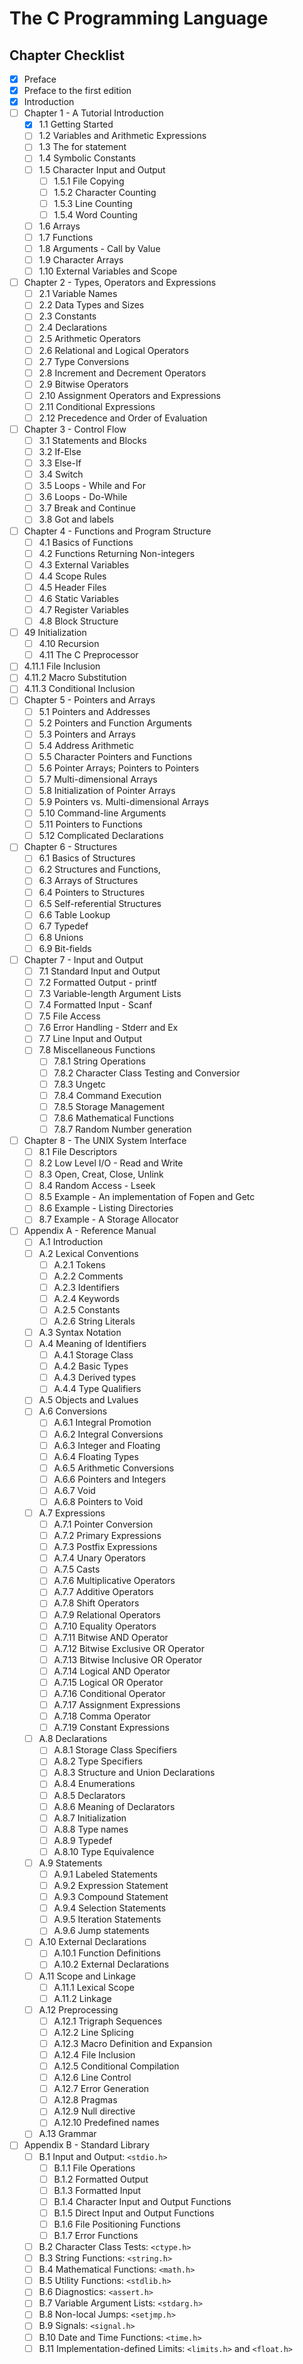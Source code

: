 The C Programming Language
===

Chapter Checklist
---

- [x] Preface
- [x] Preface to the first edition
- [x] Introduction
- [ ] Chapter 1 - A Tutorial Introduction
    - [x] 1.1 Getting Started
    - [ ] 1.2 Variables and Arithmetic Expressions
    - [ ] 1.3 The for statement
    - [ ] 1.4 Symbolic Constants
    - [ ] 1.5 Character Input and Output
        - [ ] 1.5.1 File Copying
        - [ ] 1.5.2 Character Counting 
        - [ ] 1.5.3 Line Counting
        - [ ] 1.5.4 Word Counting
    - [ ] 1.6 Arrays
    - [ ] 1.7 Functions
    - [ ] 1.8 Arguments - Call by Value
    - [ ] 1.9 Character Arrays
    - [ ] 1.10 External Variables and Scope
- [ ] Chapter 2 - Types, Operators and Expressions
    - [ ] 2.1 Variable Names
    - [ ] 2.2 Data Types and Sizes
    - [ ] 2.3 Constants
    - [ ] 2.4 Declarations
    - [ ] 2.5 Arithmetic Operators
    - [ ] 2.6 Relational and Logical Operators
    - [ ] 2.7 Type Conversions
    - [ ] 2.8 Increment and Decrement Operators
    - [ ] 2.9 Bitwise Operators
    - [ ] 2.10 Assignment Operators and Expressions
    - [ ] 2.11 Conditional Expressions
    - [ ] 2.12 Precedence and Order of Evaluation
- [ ] Chapter 3 - Control Flow
    - [ ] 3.1 Statements and Blocks
    - [ ] 3.2 If-Else
    - [ ] 3.3 Else-If
    - [ ] 3.4 Switch
    - [ ] 3.5 Loops - While and For
    - [ ] 3.6 Loops - Do-While
    - [ ] 3.7 Break and Continue 
    - [ ] 3.8 Got and labels
- [ ] Chapter 4 - Functions and Program Structure
    - [ ] 4.1 Basics of Functions
    - [ ] 4.2 Functions Returning Non-integers
    - [ ] 4.3 External Variables
    - [ ] 4.4 Scope Rules 
    - [ ] 4.5 Header Files
    - [ ] 4.6 Static Variables
    - [ ] 4.7 Register Variables
    - [ ] 4.8 Block Structure
- [ ] 49 Initialization 
    - [ ] 4.10 Recursion
    - [ ] 4.11 The C Preprocessor
- [ ] 4.11.1 File Inclusion
- [ ] 4.11.2 Macro Substitution
- [ ] 4.11.3 Conditional Inclusion
- [ ] Chapter 5 - Pointers and Arrays
    - [ ] 5.1 Pointers and Addresses
    - [ ] 5.2 Pointers and Function Arguments
    - [ ] 5.3 Pointers and Arrays 
    - [ ] 5.4 Address Arithmetic
    - [ ] 5.5 Character Pointers and Functions
    - [ ] 5.6 Pointer Arrays; Pointers to Pointers
    - [ ] 5.7 Multi-dimensional Arrays
    - [ ] 5.8 Initialization of Pointer Arrays
    - [ ] 5.9 Pointers vs. Multi-dimensional Arrays
    - [ ] 5.10 Command-line Arguments
    - [ ] 5.11 Pointers to Functions
    - [ ] 5.12 Complicated Declarations
- [ ] Chapter 6 - Structures
    - [ ] 6.1 Basics of Structures
    - [ ] 6.2 Structures and Functions,
    - [ ] 6.3 Arrays of Structures 
    - [ ] 6.4 Pointers to Structures
    - [ ] 6.5 Self-referential Structures
    - [ ] 6.6 Table Lookup
    - [ ] 6.7 Typedef
    - [ ] 6.8 Unions 
    - [ ] 6.9 Bit-fields
- [ ] Chapter 7 - Input and Output
    - [ ] 7.1 Standard Input and Output
    - [ ] 7.2 Formatted Output - printf
    - [ ] 7.3 Variable-length Argument Lists
    - [ ] 7.4 Formatted Input - Scanf
    - [ ] 7.5 File Access 
    - [ ] 7.6 Error Handling - Stderr and Ex
    - [ ] 7.7 Line Input and Output 
    - [ ] 7.8 Miscellaneous Functions 
        - [ ] 7.8.1 String Operations
        - [ ] 7.8.2 Character Class Testing and Conversior
        - [ ] 7.8.3 Ungetc
        - [ ] 7.8.4 Command Execution
        - [ ] 7.8.5 Storage Management
        - [ ] 7.8.6 Mathematical Functions
        - [ ] 7.8.7 Random Number generation
- [ ] Chapter 8 - The UNIX System Interface
    - [ ] 8.1 File Descriptors
    - [ ] 8.2 Low Level I/O - Read and Write
    - [ ] 8.3 Open, Creat, Close, Unlink
    - [ ] 8.4 Random Access - Lseek
    - [ ] 8.5 Example - An implementation of Fopen and Getc
    - [ ] 8.6 Example - Listing Directories
    - [ ] 8.7 Example - A Storage Allocator
- [ ] Appendix A - Reference Manual
    - [ ] A.1 Introduction
    - [ ] A.2 Lexical Conventions
        - [ ] A.2.1 Tokens
        - [ ] A.2.2 Comments
        - [ ] A.2.3 Identifiers
        - [ ] A.2.4 Keywords
        - [ ] A.2.5 Constants
        - [ ] A.2.6 String Literals 
    - [ ] A.3 Syntax Notation
    - [ ] A.4 Meaning of Identifiers
        - [ ] A.4.1 Storage Class
        - [ ] A.4.2 Basic Types
        - [ ] A.4.3 Derived types
        - [ ] A.4.4 Type Qualifiers
    - [ ] A.5 Objects and Lvalues
    - [ ] A.6 Conversions
        - [ ] A.6.1 Integral Promotion
        - [ ] A.6.2 Integral Conversions
        - [ ] A.6.3 Integer and Floating
        - [ ] A.6.4 Floating Types
        - [ ] A.6.5 Arithmetic Conversions
        - [ ] A.6.6 Pointers and Integers
        - [ ] A.6.7 Void
        - [ ] A.6.8 Pointers to Void
    - [ ] A.7 Expressions
        - [ ] A.7.1 Pointer Conversion
        - [ ] A.7.2 Primary Expressions
        - [ ] A.7.3 Postfix Expressions
        - [ ] A.7.4 Unary Operators 
        - [ ] A.7.5 Casts
        - [ ] A.7.6 Multiplicative Operators
        - [ ] A.7.7 Additive Operators 
        - [ ] A.7.8 Shift Operators
        - [ ] A.7.9 Relational Operators
        - [ ] A.7.10 Equality Operators
        - [ ] A.7.11 Bitwise AND Operator
        - [ ] A.7.12 Bitwise Exclusive OR Operator
        - [ ] A.7.13 Bitwise Inclusive OR Operator
        - [ ] A.7.14 Logical AND Operator
        - [ ] A.7.15 Logical OR Operator
        - [ ] A.7.16 Conditional Operator
        - [ ] A.7.17 Assignment Expressions
        - [ ] A.7.18 Comma Operator
        - [ ] A.7.19 Constant Expressions
    - [ ] A.8 Declarations
        - [ ] A.8.1 Storage Class Specifiers
        - [ ] A.8.2 Type Specifiers
        - [ ] A.8.3 Structure and Union Declarations
        - [ ] A.8.4 Enumerations
        - [ ] A.8.5 Declarators
        - [ ] A.8.6 Meaning of Declarators
        - [ ] A.8.7 Initialization
        - [ ] A.8.8 Type names
        - [ ] A.8.9 Typedef
        - [ ] A.8.10 Type Equivalence
    - [ ] A.9 Statements
        - [ ] A.9.1 Labeled Statements
        - [ ] A.9.2 Expression Statement
        - [ ] A.9.3 Compound Statement
        - [ ] A.9.4 Selection Statements
        - [ ] A.9.5 Iteration Statements
        - [ ] A.9.6 Jump statements 
    - [ ] A.10 External Declarations
        - [ ] A.10.1 Function Definitions
        - [ ] A.10.2 External Declarations
    - [ ] A.11 Scope and Linkage 
        - [ ] A.11.1 Lexical Scope
        - [ ] A.11.2 Linkage
    - [ ] A.12 Preprocessing
        - [ ] A.12.1 Trigraph Sequences
        - [ ] A.12.2 Line Splicing
        - [ ] A.12.3 Macro Definition and Expansion
        - [ ] A.12.4 File Inclusion
        - [ ] A.12.5 Conditional Compilation
        - [ ] A.12.6 Line Control
        - [ ] A.12.7 Error Generation
        - [ ] A.12.8 Pragmas
        - [ ] A.12.9 Null directive
        - [ ] A.12.10 Predefined names
    - [ ] A.13 Grammar
- [ ] Appendix B - Standard Library
    - [ ] B.1 Input and Output: `<stdio.h>`
        - [ ] B.1.1 File Operations 
        - [ ] B.1.2 Formatted Output
        - [ ] B.1.3 Formatted Input
        - [ ] B.1.4 Character Input and Output Functions
        - [ ] B.1.5 Direct Input and Output Functions
        - [ ] B.1.6 File Positioning Functions
        - [ ] B.1.7 Error Functions
    - [ ] B.2 Character Class Tests: `<ctype.h>`
    - [ ] B.3 String Functions: `<string.h>`
    - [ ] B.4 Mathematical Functions: `<math.h>`
    - [ ] B.5 Utility Functions: `<stdlib.h>`
    - [ ] B.6 Diagnostics: `<assert.h>`
    - [ ] B.7 Variable Argument Lists: `<stdarg.h>`
    - [ ] B.8 Non-local Jumps: `<setjmp.h>`
    - [ ] B.9 Signals: `<signal.h>`
    - [ ] B.10 Date and Time Functions: `<time.h>`
    - [ ] B.11 Implementation-defined Limits: `<limits.h>` and `<float.h>`
